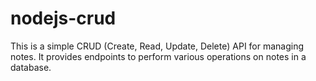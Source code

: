 # nodejs-crud
This is a simple CRUD (Create, Read, Update, Delete) API for managing notes. It provides endpoints to perform various operations on notes in a database.
